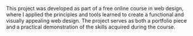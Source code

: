 This project was developed as part of a free online course in web design, where I applied the principles and tools learned to create a functional and visually appealing web design. 
The project serves as both a portfolio piece and a practical demonstration of the skills acquired during the course.
